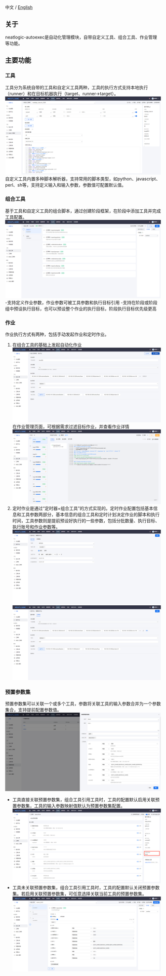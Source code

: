 中文 / [English](README.en.md)

## 关于

neatlogic-autoexec是自动化管理模块，自带自定义工具、组合工具、作业管理等功能。

## 主要功能

### 工具

工具分为系统自带的工具和自定义工具两种，工具的执行方式支持本地执行（runner）和在目标机器执行（target、runner->target）。<br>
![img.png](README_IMAGES/img.png)
自定义工具内置多种脚本解析器，支持常用的脚本类型，如python、javascript、perl、sh等，支持定义输入和输入参数，参数值可配置默认值。

### 组合工具

基于工具和自定义工具的组合脚本，通过创建阶段框架，在阶段中添加工具并完成工具配置。
![img.png](README_IMAGES/img1.png)
-支持定义作业参数，作业参数可被工具参数和执行目标引用
-支持在阶段或阶段组中预设执行目标，也可以预设整个作业的执行目标，阶段执行目标优先级更高

### 作业

作业执行方式有两种，包括手动发起作业和定时作业。
1. 在组合工具的基础上发起自动化作业
![img.png](README_IMAGES/img2.png)
在作业管理页面，可根据需求过滤目标作业，并查看作业详情
![img.png](README_IMAGES/img3.png)
2. 定时作业是通过“定时器+组合工具”的方式实现的。定时作业配置包括基本信息和工具参数两部分，基本信息的组合工具和定时计划决定作业的脚本和执行时间，工具参数则是提前预设好执行的一些参数，包括分批数量、执行目标、执行账号和作业参数等。
![img.png](README_IMAGES/img7.png)
![img.png](README_IMAGES/img8.png)

### 预置参数集

预置参数集可以关联一个或多个工具，参数将关联工具的输入参数合并为一个参数集合，支持提前配置参数值。
![img.png](README_IMAGES/img4.png)
* 工具直接关联预置参数集，组合工具引用工具时，工具的配置默认启用关联预置参数集，工具的输入参数映射值默认为预置参数集配置。
  ![img.png](README_IMAGES/img5.png)
* 工具未关联预置参数集，组合工具引用工具时，工具的配置默认关闭预置参数集。若启用关联预置参数集，可任意选择关联当前工具的预置参数集。
  ![img.png](README_IMAGES/img6.png)